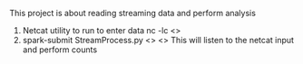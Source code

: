 This project is about reading streaming data and perform analysis
1. Netcat utility to run to enter data
    nc -lc <<port>>
2. spark-submit StreamProcess.py <<host>> <<port>>
   This will listen to the netcat input and perform counts